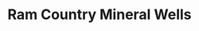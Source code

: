 ---
title: "Ram Country Mineral Wells"
url: /mineral-wells/ram-country-mineral-wells/
shop: Autohaus
---